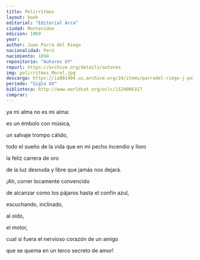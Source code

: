```yaml
---
title: Polirritmos
layout: book
editorial: "Editorial Arca"
ciudad: Montevideo
edicion: 1969
year: 
author: Juan Parra del Riego
nacionalidad: Perú
nacimiento: 1894
repositorio: "Autores UY"
repurl: https://archive.org/details/autores
img: polirritmos_Morel.jpg
descarga: https://ia801404.us.archive.org/24/items/parradel-riego-j-polirritmos/ParradelRiegoJ_Polirritmos.pdf
periodo: "Siglo XX"
biblioteca: http://www.worldcat.org/oclc/1124006317
comprar: 
---
```

 

ya mi alma no es mi alma:
 
es un émbolo con música,
 
un salvaje trompo cálido,
 
todo el sueño de la vida que en mi pecho incendio y lloro
 
la feliz carrera de oro
 
de la luz desnuda y libre que jamás nos dejará.
 
¡Ah, correr locamente convencido
 
de alcanzar como los pájaros hasta el confín azul,
 
escuchando, inclinado,
 
al oído,
 
el motor,
 
cual si fuera el nervioso corazón de un amigo
 
que se quema en un terco secreto de amor!
